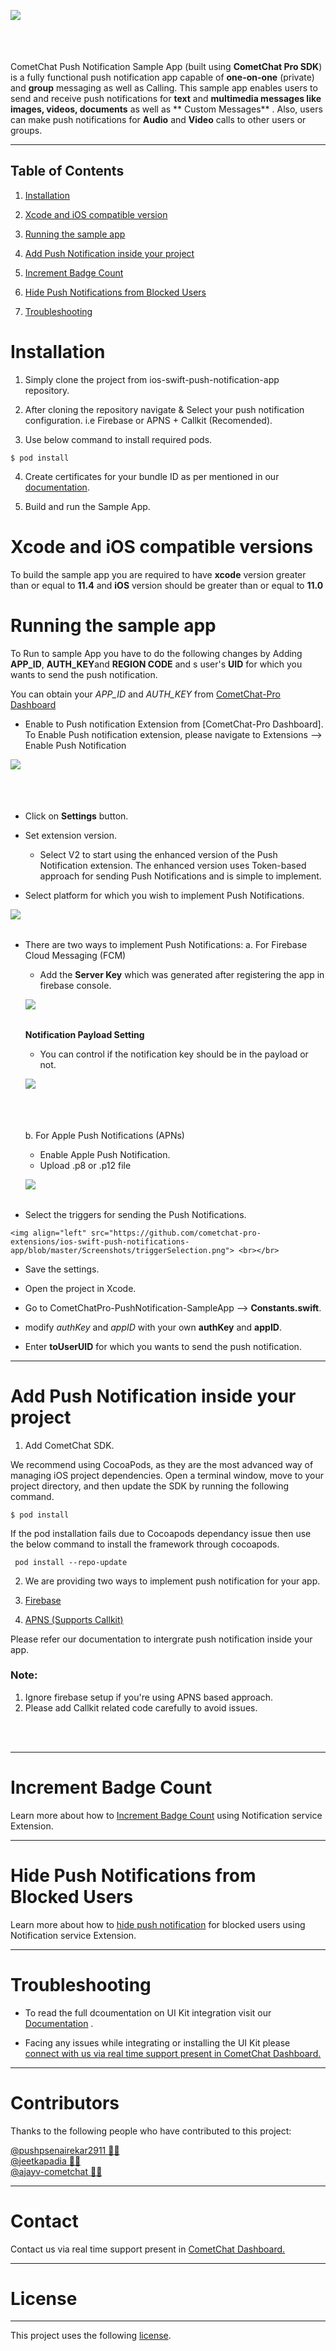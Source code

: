 
<div>
<img align="left" src="https://github.com/cometchat-pro-extensions/ios-swift-push-notifications-app/blob/master/Screenshots/Screenshot.png">

<br></br><br></br>

CometChat Push Notification Sample App (built using **CometChat Pro SDK**) is a fully functional push notification app capable of **one-on-one** (private) and **group** messaging as well as Calling. This sample app enables users to send and receive push notifications for  **text** and **multimedia messages like  images, videos, documents** as well as ** Custom Messages** . Also, users can make  push notifications for **Audio** and **Video** calls to other users or groups.


___


## Table of Contents


1. [Installation](#Installation)

2. [Xcode and iOS compatible version](#Xcode-and-iOS-compatible-version)

3. [Running the sample app](#Running-the-sample-app)

4. [Add Push Notification inside your project](#Add-Push-Notification-inside-your-project)

5. [Increment Badge Count](#Increment-Badge-Count)

6. [Hide Push Notifications from Blocked Users](#Hide-Push-Notifications-from-Blocked-Users)

7. [Troubleshooting](#Troubleshooting)



# Installation 
      
  1.  Simply clone the project from ios-swift-push-notification-app repository. 
  
  2.  After cloning the repository navigate & Select your push notification configuration. i.e Firebase or APNS + Callkit (Recomended). 
  
  3. Use below command to install required pods.
   
   ```
   $ pod install
  ```

  
  4. Create certificates for your bundle ID as per mentioned in our [documentation](https://prodocs.cometchat.com/docs/ios-extensions-enhanced-push-notification).

  5.  Build and run the Sample App.
  
# Xcode and iOS compatible versions

  To build the sample app you are required to have **xcode** version greater than or equal to **11.4** and **iOS** version should be greater than or equal to **11.0**

# Running the sample app

   To Run to sample App you have to do the following changes by Adding **APP_ID**, **AUTH_KEY**and **REGION CODE** and s user's **UID** for which you wants to send the push notification.
   
   You can obtain your  *APP_ID* and *AUTH_KEY* from [CometChat-Pro Dashboard](https://app.cometchat.com/)
   
   - Enable to Push notification Extension from [CometChat-Pro Dashboard]. To Enable Push notification extension, please navigate to Extensions --> Enable Push Notification 
   
   <img align="left" src="https://github.com/cometchat-pro-extensions/ios-swift-push-notifications-app/blob/master/Screenshots/addExtension.png"> <br></br> <br></br>
   
   - Click on **Settings** button.
   
   - Set extension version.
     - Select V2 to start using the enhanced version of the Push Notification extension. The enhanced version uses Token-based approach for sending Push Notifications and is simple to implement.
     
   - Select platform for which you wish to implement Push Notifications.
   
   <img align="left" src="https://github.com/cometchat-pro-extensions/ios-swift-push-notifications-app/blob/master/Screenshots/platformSelection.png"> <br></br> 
   
   - There are two ways to implement Push Notifications:
     a. For Firebase Cloud Messaging (FCM)
        - Add the **Server Key** which was generated after registering the app in firebase console.
        
        <img align="left" src="https://github.com/cometchat-pro-extensions/ios-swift-push-notifications-app/blob/master/Screenshots/fcmServerKey.png"> <br></br>
        
        **Notification Payload Setting**
        - You can control if the notification key should be in the payload or not.
        
        <img align="left" src="https://github.com/cometchat-pro-extensions/ios-swift-push-notifications-app/blob/master/Screenshots/notificationPayload.png"> <br></br><br></br>
        
     b. For Apple Push Notifications (APNs)
        - Enable Apple Push Notification.
        - Upload .p8 or .p12 file
        
        <img align="left" src="https://github.com/cometchat-pro-extensions/ios-swift-push-notifications-app/blob/master/Screenshots/apnsEnabling.png"> <br></br>
                
   - Select the triggers for sending the Push Notifications.
   
    <img align="left" src="https://github.com/cometchat-pro-extensions/ios-swift-push-notifications-app/blob/master/Screenshots/triggerSelection.png"> <br></br>
   
   - Save the settings.
   
   - Open the project in Xcode. 
          
   - Go to CometChatPro-PushNotification-SampleApp -->  **Constants.swift**.
                  
   - modify *authKey* and *appID* with your own **authKey** and **appID**.
   
   - Enter **toUserUID** for which you wants to send the push notification.

___

# Add Push Notification inside your project
   
   1. Add CometChat SDK.
   
   We recommend using CocoaPods, as they are the most advanced way of managing iOS project dependencies. Open a terminal   window, move to your project directory, and then update the SDK  by running the following command.
   
   ```
   $ pod install
   ```
   
   If the pod installation fails due to Cocoapods dependancy issue then use the below command to install the framework through cocoapods.
  
  ```
   pod install --repo-update
   ```
   2. We are providing two ways to implement push notification for your app. 
   
   1. [Firebase](https://prodocs.cometchat.com/docs/ios-extensions-enhanced-push-notification)
   2. [APNS (Supports Callkit)](https://prodocs.cometchat.com/docs/ios-extensions-enhanced-push-notification-apns)
   
   Please refer our documentation to intergrate push notification inside your app.
   
   ### Note: 
   
   1. Ignore firebase setup if you're using APNS based approach. 
   2. Please add Callkit related code carefully to avoid issues.

   
 <br></br>  

___

# Increment Badge Count

Learn more about how to [Increment Badge Count](https://github.com/cometchat-pro-samples/ios-swift-push-notifications-app/blob/master/IncrementBadgeCount.md) using Notification service Extension.
___

# Hide Push Notifications from Blocked Users

Learn more about how to [hide push notification](https://github.com/cometchat-pro-samples/ios-swift-push-notifications-app/blob/master/Customize.md) for blocked users using Notification service Extension.
    
___   

# Troubleshooting

- To read the full dcoumentation on UI Kit integration visit our [Documentation](https://prodocs.cometchat.com/docs/ios-ui-kit)  .

- Facing any issues while integrating or installing the UI Kit please <a href="https://app.cometchat.io/"> connect with us via real time support present in CometChat Dashboard.</a>

---

# Contributors

Thanks to the following people who have contributed to this project:

[@pushpsenairekar2911 👨‍💻](https://github.com/pushpsenairekar2911) <br>
[@jeetkapadia 👨‍💻](https://github.com/jeetkapadia)
<br>
[@ajayv-cometchat 👨‍💻](https://github.com/ajayv-cometchat)
<br>

---

# Contact

Contact us via real time support present in [CometChat Dashboard.](https://app.cometchat.io/)

---

# License

---

This project uses the following [license](https://github.com/cometchat-pro/ios-swift-chat-app/blob/master/License.md).

